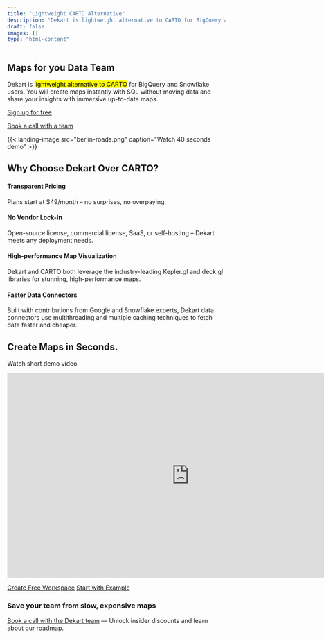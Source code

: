 ```yaml
---
title: "Lightweight CARTO Alternative"
description: "Dekart is lightweight alternative to CARTO for BigQuery and Snowflake users. You will create maps instantly with SQL without moving data and share your insights with immersive up-to-date maps."
draft: false
images: []
type: "html-content"
---
```


<article class="pb-5">
<div class="pt-5">
  <h1 class="cloud-title display-2 text-center mt-0 mb-4"><span>Maps for you Data Team</span></h1>
  <div class="lead text-center mb-4 py-1 row justify-content-center">
    <div class="text-center lead col-lg-10">Dekart is <mark>lightweight alternative to CARTO</mark> for BigQuery and Snowflake users. You will create maps instantly with SQL without moving data and share your insights with immersive up-to-date maps.</div>
  </div>
</div>
<div class="text-center">
  <p><a class="btn btn-primary btn-lg" href="http://cloud.dekart.xyz/workspace?ref=carto-alternative-1" role="button">Sign up for free</a></p>
  <p><a href="https://calendly.com/vladi-dekart/30min" target="_blank">Book a call with a team</a></p>
</div>
{{< landing-image src="berlin-roads.png"  caption="Watch 40 seconds demo" >}}
<div class="d-flex flex-column align-items-center mb-3">
  <div class="col-xl-12">
    <h2 class="display-3">Why Choose Dekart <span class="d-inline-block">Over CARTO?</span></h2>
    <!-- item -->
    <h4>Transparent Pricing</h4>
    <p>Plans start at $49/month – no surprises, no overpaying.</p>
    <!-- item -->
    <h4>No Vendor Lock-In</h4>
    <p>Open-source license, commercial license, SaaS, or self-hosting – Dekart meets any deployment needs.</p>
    <!-- item -->
    <h4>High-performance Map Visualization</h4>
    <p>Dekart and CARTO both leverage the industry-leading Kepler.gl and deck.gl libraries for stunning, high-performance maps.</p>
    <!-- item -->
    <h4>Faster Data Connectors</h4>
    <p>Built with contributions from Google and Snowflake experts, Dekart data connectors use multithreading and multiple caching techniques to fetch data faster and cheaper.</p>
  </div>
</div>

  <div>
    <div class="text-center d-flex flex-column align-items-center">
      <h2 class="display-3">Create Maps in Seconds.</h2>
      <p class="lead">Watch short demo video</p>
<p><iframe width="840" height="472" src="https://www.youtube.com/embed/qwOqLm3i7Ik" frameborder="0" allow="accelerometer; autoplay; clipboard-write; encrypted-media; gyroscope; picture-in-picture" allowfullscreen></iframe></p>
<div class="text-center">
  <p><a class="btn btn-primary" href="http://cloud.dekart.xyz/workspace?ref=carto-alternative-2" role="button">Create Free Workspace</a> <a class="btn btn-outline-primary" href="/docs/about/overture-maps-examples/" target="_blank">Start with Example</a></p>
  <p></p>
</div>
    </div>
  </div>
  <div class="text-center">
    <h3 class="display-3">Save your team from <span class="d-inline-block">slow, expensive maps</span></h3>
    <p class="lead mt-5"><a target="_blank" href="https://calendly.com/vladi-dekart/30min">Book a call with the Dekart team</a> — Unlock insider discounts and learn about our roadmap.</p>
  </div>
</article>